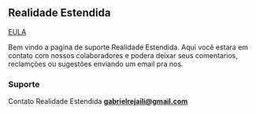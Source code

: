 ## Realidade Estendida
[EULA](https://github.com/grejaili/RealidadeEstendida/EULA.md)

Bem vindo a pagina de suporte Realidade Estendida.
Aqui você estara em contato com nossos colaboradores e podera deixar seus comentarios, reclamções ou sugestões enviando um email pra nos.

### Suporte

Contato Realidade Estendida **gabrielrejaili@gmail.com**

